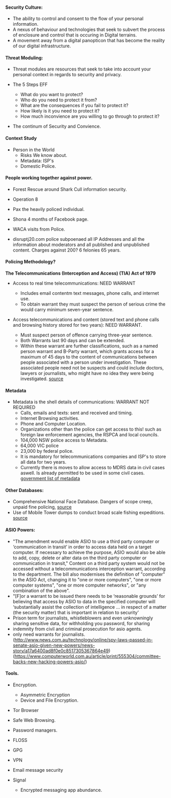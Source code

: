#### Security Culture:

- The ability to control and consent to the flow of your personal information.
- A nexus of behaviour and technologies that seek to subvert the process of enclosure and control that is occuring in Digital terrains.
- A movement away from a digital panopticon that has become the reality of our digital infrastructure.


#### Threat Moduling:
  - Threat modules are resources that seek to take into account your personal context in regards to security and privacy.


  - The 5 Steps EFF
    - What do you want to protect?
    - Who do you need to protect it from?
    - What are the consequences if you fail to protect it?
    - How likely is it you need to protect it?
    - How much inconvience are you willing to go through to protect it?


  - The continum of Security and Convience.


#### Context Study
  - Person in the World
    - Risks We know about.
    - Metadata: ISP's
    - Domestic Police.

#### People working together against power.

  - Forest Rescue around Shark Cull information security.
  - Operation 8
  - Pax the heavily policed individual.


  - Shona 4 months of Facebook page.
  -  WACA visits from Police.
  - disruptj20.com police subpoenaed all IP Addresses and all the information about  moderators and all published and unpublished content. Charges against 200? 6 felonies 65 years.




#### Policing Methodology?
**The Telecommunications (Interception and Access) (TIA) Act of 1979**
  - Access to real time telecommunications: NEED WARRANT
    - Includes email contentm text messages, phone calls, and internet use.
    - To obtain warrant they must suspect the person of serious crime the would carry minimum seven-year sentence.

  - Access telecommunications and content (stored text and phone calls and browsing history stored for two years): NEED WARRANT.
    - Must suspect person of offence carrying three-year sentence.
    - Both Warrants last 90 days and can be extended.
    - Within these warrant are further classifications, such as a named person warrant and B-Party warrant, which grants access for a maximum of 45 days to the content of communications between people associated with a person under investigation. These associated people need not be suspects and could include doctors, lawyers or journalists, who might have no idea they were being investigated.
[source](https://wiki.debian.org/SetupGuides/SecurePersonalComputer)

#### Metadata
  - Metadata is the shell details of communications: WARRANT NOT REQUIRED
    - Calls, emails and texts: sent and received and timing.
    - Internet Browsing activities.
    - Phone and Computer Location.
    - Organizations other than the police can get access to this! such as foreign law enforcement agencies, the RSPCA and local councils.
    - 104,000 NSW police access to Metadata.
    - 64,000 VIC police
    - 23,000 by federal police.
    - It is mandatory for telecommunications companies and ISP's to store all data for two years.
    - Currently there is moves to allow access to MDRS data in civil cases aswell. Is already permitted to be used in some civil cases.
    [government list of metadata](https://www.ag.gov.au/NationalSecurity/DataRetention/Documents/Dataset.pdf)

#### Other Databases:
  - Comprehensive National Face Database. Dangers of scope creep, unpaid fine policing, [source](https://www.efa.org.au/main/wp-content/uploads/2017/10/Face-DB-release-171006.pdf)
  - Use of Mobile Tower dumps to conduct broad scale fishing expeditions.
  [source](https://www.efa.org.au/2014/07/07/police-mobile-tower-dumps/)

#### ASIO Powers:
  - "The amendment would enable ASIO to use a third party computer or ‘communication in transit’ in order to access data held on a target computer. If necessary to achieve the purpose, ASIO would also be able to add, copy, delete or alter data on the third party computer or communication in transit,"
  Content on a third party system would not be accessed without a telecommunications interception warrant, according to the department.
  The bill also modernises the definition of "computer" in the ASIO Act, changing it to "one or more computers", "one or more computer systems", "one or more computer networks", or "any combination of the above".
  - "[F]or a warrant to be issued there needs to be ‘reasonable grounds’ for believing that access by ASIO to data in the specified computer will ‘substantially assist the collection of intelligence … in respect of a matter (the security matter) that is important in relation to security’
  - Prison term for journalists, whistleblowers and even unknowningly sharing sensitive data, for withholding you password, for sharing
  - indemnity from civil and criminal prosecution for asio agents.
  - only need warrants for journalists.
  (http://www.news.com.au/technology/online/spy-laws-passed-in-senate-asio-given-new-powers/news-story/a17a6400ad8f0e0c8517305367864e49)
  (https://www.computerworld.com.au/article/print/555304/committee-backs-new-hacking-powers-asio/)



#### Tools.
  - Encryption.
    - Asymmetric Encryption
    - Device and File Encryption.


  - Tor Browser
  - Safe Web Browsing.
  - Password managers.
  - FLOSS
  - GPG
  - VPN
  - Email message security
  - Signal
    - Encrypted messaging app abundance.
